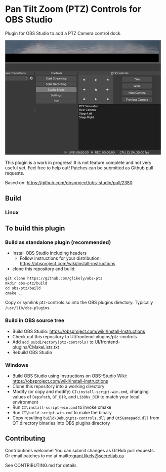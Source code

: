 # Pan Tilt Zoom (PTZ) Controls for OBS Studio

Plugin for OBS Studio to add a PTZ Camera control dock.

![PTZ Controls Screenshot](/doc/ptz-controls-screenshot.png?raw=true "OBS Studio PTZ Controls")

This plugin is a work in progress!
It is not feature complete and not very useful yet.
Feel free to help out!
Patches can be submitted as Github pull requests.

Based on: https://github.com/obsproject/obs-studio/pull/2380

## Build

### Linux

To build this plugin
--------------------

### Build as standalone plugin (recommended)

- Install OBS Studio including headers
  - Follow instructions for your distribution: https://obsproject.com/wiki/install-instructions
- clone this repository and build:

```
git clone https://github.com/glikely/obs-ptz
mkdir obs-ptz/build
cd obs-ptz/build
cmake ..
```

Copy or symlink ptz-controls.so into the OBS plugins directory.
Typically `/usr/lib/obs-plugins`.

### Build in OBS source tree

- Build OBS Studio: https://obsproject.com/wiki/Install-Instructions
- Check out this repository to UI/frontend-plugins/ptz-controls
- Add `add_subdirectory(ptz-controls)` to UI/frontend-plugins/CMakeLists.txt
- Rebuild OBS Studio

### Windows

- Build OBS Studio using instructions on OBS-Studio Wiki:
  https://obsproject.com/wiki/Install-Instructions
- Clone this repository into a working directory
- Modify (or copy and modify) `CI\install-script-win.cmd`, changing values of
  `DepsPath`, `QT_DIR`, and `LibObs_DIR` to match your local environment
- Run `CI\install-script-win.cmd` to invoke cmake
- Run `CI\build-script-win.cmd` to make the binary
- Copy resulting `build\Debug\ptz-controls.dll` and `Qt5Gamepadd.dll` from QT directory binaries into OBS plugins directory

## Contributing

Contributions welcome!
You can submit changes as GitHub pull requests.
Or email patches to me at mailto:grant.likely@secretlab.ca

See CONTRIBUTING.md for details.
